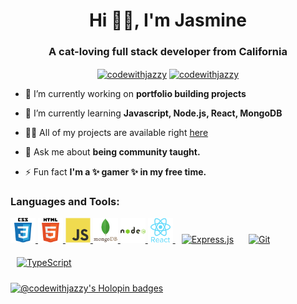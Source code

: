 <h1 align="center">Hi 👋🏾, I'm Jasmine</h1>
<h3 align="center">A cat-loving full stack developer from California</h3>
<p align="center">
  <a href="https://linkedin.com/in/codewithjazzy" target="blank"><img align="center" src="https://img.shields.io/badge/LinkedIn-0077B5?style=for-the-badge&logo=linkedin&logoColor=white" alt="codewithjazzy"/></a>
  <a href="https://twitter.com/codewithjazzy"  target="blank"><img align="center" src="https://img.shields.io/badge/Twitter-1DA1F2?style=for-the-badge&logo=twitter&logoColor=white" alt="codewithjazzy"/></a>
</p>

- 🔭 I’m currently working on **portfolio building projects**

- 🌱 I’m currently learning **Javascript, Node.js, React, MongoDB**

- 👨‍💻 All of my projects are available right [here](https://jasminetaylor.dev/)

- 💬 Ask me about **being community taught.**

- ⚡ Fun fact **I'm a ✨ gamer ✨ in my free time.**

<h3 align="left">Languages and Tools:</h3>
<p align="left"> <a href="https://www.w3schools.com/css/" target="_blank" rel="noreferrer"> <img src="https://raw.githubusercontent.com/devicons/devicon/master/icons/css3/css3-original-wordmark.svg" alt="css3" width="40" height="40"/> </a> <a href="https://www.w3.org/html/" target="_blank" rel="noreferrer"> <img src="https://raw.githubusercontent.com/devicons/devicon/master/icons/html5/html5-original-wordmark.svg" alt="html5" width="40" height="40"/> </a> <a href="https://developer.mozilla.org/en-US/docs/Web/JavaScript" target="_blank" rel="noreferrer"> <img src="https://raw.githubusercontent.com/devicons/devicon/master/icons/javascript/javascript-original.svg" alt="javascript" width="40" height="40"/> </a> <a href="https://www.mongodb.com/" target="_blank" rel="noreferrer"> <img src="https://raw.githubusercontent.com/devicons/devicon/master/icons/mongodb/mongodb-original-wordmark.svg" alt="mongodb" width="40" height="40"/> </a> <a href="https://nodejs.org" target="_blank" rel="noreferrer"> <img src="https://raw.githubusercontent.com/devicons/devicon/master/icons/nodejs/nodejs-original-wordmark.svg" alt="nodejs" width="40" height="40"/> </a> <a href="https://reactjs.org/" target="_blank" rel="noreferrer"> <img src="https://raw.githubusercontent.com/devicons/devicon/master/icons/react/react-original-wordmark.svg" alt="react" width="40" height="40"/> </a> <a href="https://expressjs.com/" target="_blank"><img style="margin: 10px" src="https://profilinator.rishav.dev/skills-assets/express-original-wordmark.svg" alt="Express.js" height="50" /></a> <a href="https://github.com/" target="_blank"><img style="margin: 10px" src="https://profilinator.rishav.dev/skills-assets/git-scm-icon.svg" alt="Git" height="50" /></a> <a href="https://www.typescriptlang.org/" target="_blank"><img style="margin: 10px" src="https://profilinator.rishav.dev/skills-assets/typescript-original.svg" alt="TypeScript" height="50" /></a>  </p>

[![@codewithjazzy's Holopin badges](https://holopin.me/codewithjazzy)](https://holopin.io/@codewithjazzy)
